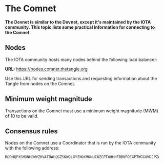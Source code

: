 # The Comnet

**The Devnet is similar to the Devnet, except it's maintained by the IOTA community. This topic lists some practical information for connecting to the Comnet.**

## Nodes

The IOTA community hosts many nodes behind the following load balancer:

**URL:** https://nodes.comnet.thetangle.org

Use this URL for sending transactions and requesting information about the Tangle from nodes on the Comnet.

## Minimum weight magnitude

Transactions on the Comnet must use a minimum weight magnitude (MWM) of 10 to be valid.

## Consensus rules

Nodes on the Comnet use a Coordinator that is run by the IOTA community with the following address:

```
BODHQPXSMDNHBWVZHVATBAHQGZSKWQLXYZNOXMKNUCOZCPTWHHNFBBHFOEGPTWGGUVDJPZAYZIMXIIGVD
```


